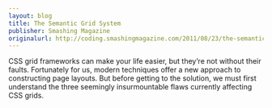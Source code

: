 ```yaml
---
layout: blog
title: The Semantic Grid System
publisher: Smashing Magazine
originalurl: http://coding.smashingmagazine.com/2011/08/23/the-semantic-grid-system-page-layout-for-tomorrow/
---
```


CSS grid frameworks can make your life easier, but they’re not without their faults. Fortunately for us, modern techniques offer a new approach to constructing page layouts. But before getting to the solution, we must first understand the three seemingly insurmountable flaws currently affecting CSS grids.